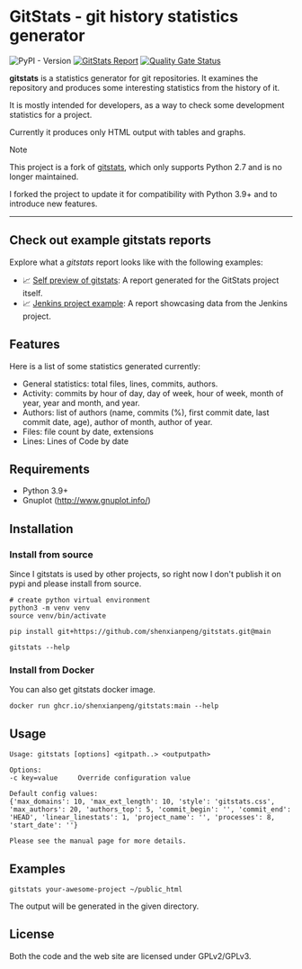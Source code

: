 # GitStats - git history statistics generator

![PyPI - Version](https://img.shields.io/pypi/v/gitstats)
[![GitStats Report](https://img.shields.io/badge/GitStats_Report-Available-green?style=flat)](https://shenxianpeng.github.io/gitstats/previews/main/index.html)
[![Quality Gate Status](https://sonarcloud.io/api/project_badges/measure?project=shenxianpeng_gitstats&metric=alert_status)](https://sonarcloud.io/summary/new_code?id=shenxianpeng_gitstats)

**gitstats** is a statistics generator for git repositories. It examines the repository and produces some interesting statistics from the history of it.

It is mostly intended for developers, as a way to check some development statistics for a project.

Currently it produces only HTML output with tables and graphs.

> [!NOTE]
> This project is a fork of [gitstats](https://github.com/hoxu/gitstats), which only supports Python 2.7 and is no longer maintained.
>
> I forked the project to update it for compatibility with Python 3.9+ and to introduce new features.

---

## Check out example gitstats reports

Explore what a _gitstats_ report looks like with the following examples:

* 📈 [Self preview of gitstats](https://shenxianpeng.github.io/gitstats/main/index.html): A report generated for the GitStats project itself.
* 📈 [Jenkins project example](https://shenxianpeng.github.io/gitstats/examples/jenkins/files.html): A report showcasing data from the Jenkins project.

## Features

Here is a list of some statistics generated currently:

* General statistics: total files, lines, commits, authors.
* Activity: commits by hour of day, day of week, hour of week, month of year, year and month, and year.
* Authors: list of authors (name, commits (%), first commit date, last commit date, age), author of month, author of year.
* Files: file count by date, extensions
* Lines: Lines of Code by date

## Requirements

- Python 3.9+
- Gnuplot (http://www.gnuplot.info/)

## Installation

### Install from source

Since I gitstats is used by other projects, so right now I don't publish it on pypi and please install from source.

```
# create python virtual environment
python3 -m venv venv
source venv/bin/activate

pip install git+https://github.com/shenxianpeng/gitstats.git@main

gitstats --help
```

### Install from Docker

You can also get gitstats docker image.

```
docker run ghcr.io/shenxianpeng/gitstats:main --help
```


## Usage

```
Usage: gitstats [options] <gitpath..> <outputpath>

Options:
-c key=value     Override configuration value

Default config values:
{'max_domains': 10, 'max_ext_length': 10, 'style': 'gitstats.css', 'max_authors': 20, 'authors_top': 5, 'commit_begin': '', 'commit_end': 'HEAD', 'linear_linestats': 1, 'project_name': '', 'processes': 8, 'start_date': ''}

Please see the manual page for more details.
```

## Examples

```
gitstats your-awesome-project ~/public_html
```

The output will be generated in the given directory.

## License

Both the code and the web site are licensed under GPLv2/GPLv3.
